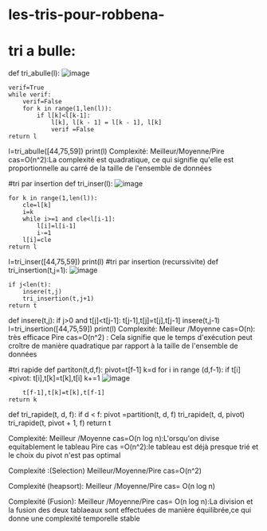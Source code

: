 # les-tris-pour-robbena-
# tri a bulle:
def tri_abulle(l):                                           ![image](https://github.com/potatopG/les-tris-pour-robbena-/assets/153428390/cc020992-3e92-48de-a129-e075fbeecc53)
  
    verif=True                                                   
    while verif:
        verif=False
        for k in range(1,len(l)):
            if l[k]<l[k-1]:
                l[k], l[k - 1] = l[k - 1], l[k]
                verif =False                                                 
    return l

l=tri_abulle([44,75,59])
print(l)
Complexité:
Meilleur/Moyenne/Pire cas=O(n^2):La complexité est quadratique, ce qui signifie qu'elle est proportionnelle au carré de la taille de l'ensemble de données  


#tri par insertion
def tri_inser(l):                                                      ![image](https://github.com/potatopG/les-tris-pour-robbena-/assets/153428390/d2f9b036-98b7-43a2-bd7e-1e72619e6a29)

    for k in range(1,len(l)):
        cle=l[k]
        i=k
        while i>=1 and cle<l[i-1]:
            l[i]=l[i-1]
            i-=1
        l[i]=cle
    return l
l=tri_inser([44,75,59])
print(l)
#tri par insertion (recurssivite)
def tri_insertion(t,j=1):                                          ![image](https://github.com/potatopG/les-tris-pour-robbena-/assets/153428390/2f9265ee-aa64-46fa-9a45-bf5b7e13352a)

    if j<len(t):
        insere(t,j)
        tri_insertion(t,j+1)
    return t
    
def insere(t,j):
    if j>0 and t[j]<t[j-1]:
        t[j-1],t[j]=t[j],t[j-1]
        insere(t,j-1)
l=tri_insertion([44,75,59])
print(l)
Complexité:
Meilleur /Moyenne cas=O(n): très efficace
Pire cas=O(n^2) : Cela signifie que le temps d'exécution peut croître de manière quadratique par rapport à la taille de l'ensemble de données


#tri rapide
def partiton(t,d,f):
    pivot=t[f-1]
    k=d
    for i in range (d,f-1):
        if t[i]<pivot:
            t[i],t[k]=t[k],t[i]
            k+=1                                       ![image](https://github.com/potatopG/les-tris-pour-robbena-/assets/153428390/c5e606d8-a92d-4725-8b40-8609500ab281)
 
        t[f-1],t[k]=t[k],t[f-1]
    return k
def tri_rapide(t, d, f):
    if d < f:
        pivot =partition(t, d, f)
        tri_rapide(t, d, pivot)
        tri_rapide(t, pivot + 1, f)
    return t


Complexité:
Meilleur /Moyenne cas=O(n log n):L'orsqu'on divise equitablement le tableau
Pire cas =O(n^2):le tableau est déjà presque trié et le choix du pivot n'est pas optimal

Complexité :(Selection)
Meilleur/Moyenne/Pire cas=O(n^2)

Complexité (heapsort):
Meilleur /Moyenne/Pire cas= O(n log n)

Complexité (Fusion):
Meilleur /Moyenne/Pire cas= O(n log n):La division et la fusion  des deux tablaeaux sont effectuées de manière équilibrée,ce qui donne une complexité temporelle stable

